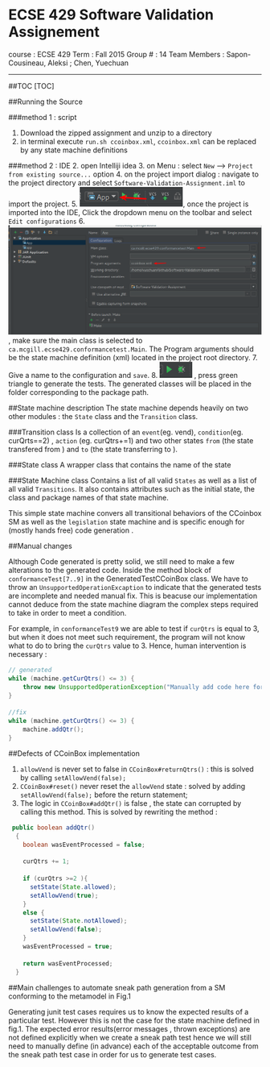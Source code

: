 ECSE 429 Software Validation Assignement
====

course : ECSE 429 
Term : Fall 2015
Group # : 14
Team Members : Sapon-Cousineau, Aleksi ; Chen, Yuechuan

-----
##TOC
[TOC]

##Running the Source

###method 1 : script 
1. Download the zipped assignment and unzip to a directory 
2. in terminal execute `run.sh ccoinbox.xml`, `ccoinbox.xml` can be replaced by any state machine definitions 

###method 2 : IDE
2. open Intelliji idea 
3. on Menu : select `New` --> `Project from existing source...` option
4. on the project import dialog : navigate to the project directory and select `Software-Validation-Assignment.iml` to import the project.
5. ![Alt text](./Selection_040.png), once the project is imported into the IDE, Click the dropdown menu on the toolbar and select `Edit configurations`
6. ![Alt text](./Selection_039.png), make sure the main class is selected to `ca.mcgill.ecse429.conformancetest.Main`. The Program arguments should be the state machine definition (xml) located in the project root directory.
7. Give a name to the configuration and `save`.
8.  ![Alt text](./Selection_041.png) , press green triangle to generate the tests. The generated classes will be placed in the folder corresponding to the package path. 

##State machine description 
The state machine depends heavily on two other modules : the `State` class and the `Transition` class. 

###Transition class
Is a collection of an `event`(eg. vend), `condition`(eg. curQrts==2) , `action` (eg. curQtrs+=1) and two other states `from` (the state transfered from ) and `to` (the state transferring to ).

###State class
A wrapper class that contains the name of the state

###State Machine class
Contains a list of all valid `States` as well as a list of all valid `Transitions`. It also contains attributes such as the initial state, the class and package names of that state machine.

This simple state machine convers all transitional behaviors of the CCoinbox SM as well as the `legislation` state machine and is specific enough for (mostly hands free) code generation . 

##Manual changes

Although Code generated is pretty solid, we still need to make a few alterations to the generated code. 
Inside the method block of `conformanceTest[7..9]` in the GeneratedTestCCoinBox class. We have to throw an `UnsupportedOperationExcaption` to indicate that the generated tests are incomplete and needed manual fix. This is beacuse our implementation cannot deduce from the state machine diagram the complex steps required to take in order to meet a condition. 

For example, in `conformanceTest9` we are able to test if  `curQtrs` is equal to 3, but when it does not meet such requirement, the program will not know what to do to bring the `curQtrs` value to 3. Hence, human intervention is necessary :

```java
// generated
while (machine.getCurQtrs() <= 3) {
    throw new UnsupportedOperationException("Manually add code here for reaching condition: curQtrs > 3");
}

//fix 
while (machine.getCurQtrs() <= 3) {
    machine.addQtr();
}
```


##Defects of CCoinBox implementation 
1. `allowVend` is never set to false in `CCoinBox#returnQtrs()` : this is solved by calling `setAllowVend(false);`
2. `CCoinBox#reset()` never reset the `allowVend` state : solved by adding `setAllowVend(false);` before the return statement;
3. The logic in `CCoinBox#addQtr()` is false , the state can corrupted by calling this method. This is solved by rewriting the method :

```java
 public boolean addQtr()
  {
    boolean wasEventProcessed = false;

    curQtrs += 1;

    if (curQtrs >=2 ){
      setState(State.allowed);
      setAllowVend(true);
    }
    else {
      setState(State.notAllowed);
      setAllowVend(false);
    }
    wasEventProcessed = true;

    return wasEventProcessed;
  }
```

##Main challenges to automate sneak path generation from a SM conforming to the metamodel in Fig.1

Generating junit test cases requires us to know the expected results of a particular test. However this is not the case for the state machine defined in fig.1. The expected error results(error messages , thrown exceptions) are not defined explicitly when we create a sneak path test hence we will still need to manually define (in advance) each of the acceptable outcome from the sneak path test case in order for us to generate test cases.


